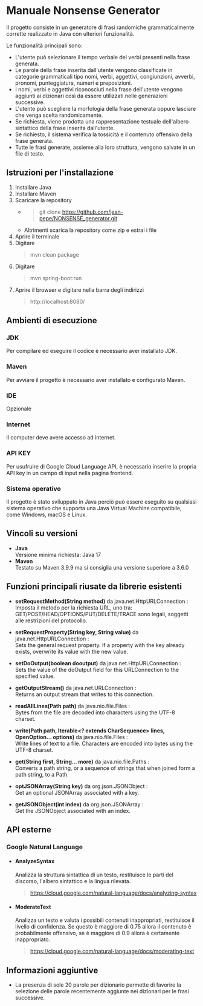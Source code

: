 # Manuale Nonsense Generator
Il progetto consiste in un generatore di frasi randomiche grammaticalmente corrette realizzato in Java con ulteriori funzionalità.  
  
Le funzionalità principali sono:  
* L'utente può selezionare il tempo verbale dei verbi presenti nella frase generata.
* Le parole della frase inserita dall'utente vengono classificate in categorie grammaticali tipo nomi, verbi, aggettivi, congiunzioni, avverbi, pronomi, punteggiatura, numeri e preposizioni.
* I nomi, verbi e aggettivi riconosciuti nella frase dell'utente vengono aggiunti ai dizionari così da essere utilizzati nelle generazioni successive.
* L'utente può scegliere la morfologia della frase generata oppure lasciare che venga scelta randomicamente.
* Se richiesta, viene prodotta una rappresentazione testuale dell'albero sintattico della frase inserita dall'utente.
* Se richiesto, il sistema verifica la tossicità e il contenuto offensivo della frase generata.
* Tutte le frasi generate, assieme alla loro struttura, vengono salvate in un file di testo.

## Istruzioni per l'installazione
1. Installare Java
2. Installare Maven
3. Scaricare la repository
      * > git clone https://github.com/jean-pepe/NONSENSE_generator.git
      * Altrimenti scarica la repository come zip e estrai i file
4. Aprire il terminale
5. Digitare
   > mvn clean package
7. Digitare
   > mvn spring-boot:run
9. Aprire il browser e digitare nella barra degli indirizzi
    > http://localhost:8080/
   
## Ambienti di esecuzione

### JDK  
Per compilare ed eseguire il codice è necessario aver installato JDK.

### Maven
Per avviare il progetto è necessario aver installato e configurato Maven.

### IDE
Opzionale

### Internet
Il computer deve avere accesso ad internet.

### API KEY
Per usufruire di Google Cloud Language API, è necessario inserire la propria API key in un campo di input nella pagina frontend.

### Sistema operativo
Il progetto è stato sviluppato in Java perciò può essere eseguito su qualsiasi sistema operativo che supporta una Java Virtual Machine compatibile, come Windows, macOS e Linux.

## Vincoli su versioni 
* **Java** <br>
Versione minima richiesta: Java 17
* **Maven** <br>
Testato su Maven 3.9.9 ma si consiglia una versione superiore a 3.6.0

## Funzioni principali riusate da librerie esistenti

* **setRequestMethod(String method)** da java.net.HttpURLConnection :<br>Imposta il metodo per la richiesta URL, uno tra: GET/POST/HEAD/OPTIONS/PUT/DELETE/TRACE sono legali, soggetti alle restrizioni del protocollo.

* **setRequestProperty(String key, String value)** da java.net.HttpURLConnection :<br>Sets the general request property. If a property with the key already exists, overwrite its value with the new value.

*  **setDoOutput(boolean dooutput)** da java.net.HttpURLConnection :<br>Sets the value of the doOutput field for this URLConnection to the specified value.

* **getOutputStream()** da java.net.URLConnection :<br>Returns an output stream that writes to this connection.

* **readAllLines(Path path)** da java.nio.file.Files :<br>Bytes from the file are decoded into characters using the UTF-8 charset.

* **write(Path path, Iterable<? extends CharSequence> lines, OpenOption... options)** da java.nio.file.Files :<br>Write lines of text to a file. Characters are encoded into bytes using the UTF-8 charset.

* **get(String first, String... more)** da java.nio.file.Paths :<br>Converts a path string, or a sequence of strings that when joined form a path string, to a Path.

* **optJSONArray(String key)** da org.json.JSONObject :<br>Get an optional JSONArray associated with a key.

* **getJSONObject(int index)** da org.json.JSONArray :<br>Get the JSONObject associated with an index.

<!--* org.springframework.stereotype.Component;
* org.springframework.stereotype.Service;
* * java.nio.charset.StandardCharsets;
* jakarta.annotation.PostConstruct; -->
## API esterne
### Google Natural Language  
* #### AnalyzeSyntax ####
    Analizza la struttura sintattica di un testo, restituisce le parti del discorso, l'albero sintattico e la lingua rilevata.
   > https://cloud.google.com/natural-language/docs/analyzing-syntax
* #### ModerateText ####
    Analizza un testo e valuta i possibili contenuti inappropriati, restituisce il livello di confidenza. Se questo è maggiore di 0.75 allora il contenuto è probabilmente offensivo, se è maggiore di 0.9 allora è certamente inappropriato.
   > https://cloud.google.com/natural-language/docs/moderating-text

## Informazioni aggiuntive
* La presenza di sole 20 parole per dizionario permette di favorire la selezione delle parole recentemente aggiunte nei dizionari per le frasi successive.
